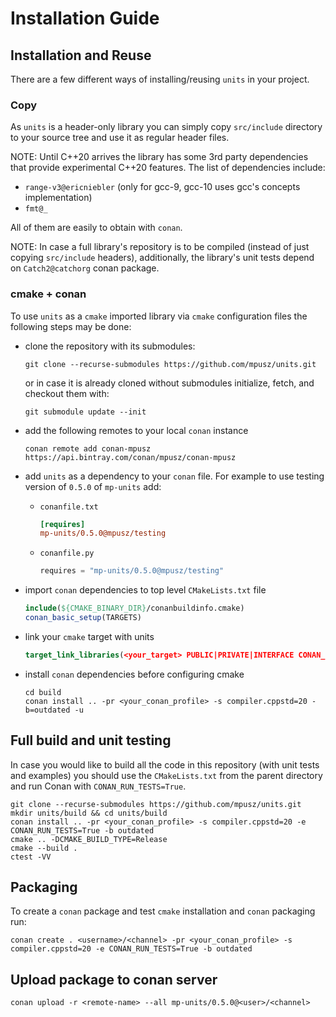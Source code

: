 # Installation Guide

## Installation and Reuse

There are a few different ways of installing/reusing `units` in your project.

### Copy

As `units` is a header-only library you can simply copy `src/include` directory to
your source tree and use it as regular header files.

NOTE: Until C++20 arrives the library has some 3rd party dependencies that provide
experimental C++20 features. The list of dependencies include:
- `range-v3@ericniebler` (only for gcc-9, gcc-10 uses gcc's concepts implementation)
- `fmt@_`

All of them are easily to obtain with `conan`.

NOTE: In case a full library's repository is to be compiled (instead of just copying
`src/include` headers), additionally, the library's unit tests depend on
`Catch2@catchorg` conan package.

### cmake + conan

To use `units` as a `cmake` imported library via `cmake` configuration files the following
steps may be done:
- clone the repository with its submodules:

  ```shell
  git clone --recurse-submodules https://github.com/mpusz/units.git
  ```
  
  or in case it is already cloned without submodules initialize, fetch, and checkout them with:
  
  ```shell
  git submodule update --init
  ```

- add the following remotes to your local `conan` instance

  ```shell
  conan remote add conan-mpusz https://api.bintray.com/conan/mpusz/conan-mpusz
  ```

- add `units` as a dependency to your `conan` file. For example to use testing version of
  `0.5.0` of `mp-units` add:
  - `conanfile.txt`
  
    ```ini
    [requires]
    mp-units/0.5.0@mpusz/testing
    ```

  - `conanfile.py`

    ```python
    requires = "mp-units/0.5.0@mpusz/testing"
    ```

- import `conan` dependencies to top level `CMakeLists.txt` file

  ```cmake
  include(${CMAKE_BINARY_DIR}/conanbuildinfo.cmake)
  conan_basic_setup(TARGETS)
  ```

- link your `cmake` target with units

  ```cmake
  target_link_libraries(<your_target> PUBLIC|PRIVATE|INTERFACE CONAN_PKG::mp-units)
  ```

- install `conan` dependencies before configuring cmake

  ```shell
  cd build
  conan install .. -pr <your_conan_profile> -s compiler.cppstd=20 -b=outdated -u
  ```


## Full build and unit testing

In case you would like to build all the code in this repository (with unit tests and examples)
you should use the `CMakeLists.txt` from the parent directory and run Conan with
`CONAN_RUN_TESTS=True`.

```shell
git clone --recurse-submodules https://github.com/mpusz/units.git
mkdir units/build && cd units/build
conan install .. -pr <your_conan_profile> -s compiler.cppstd=20 -e CONAN_RUN_TESTS=True -b outdated
cmake .. -DCMAKE_BUILD_TYPE=Release
cmake --build .
ctest -VV
```


## Packaging

To create a `conan` package and test `cmake` installation and `conan` packaging run:  

```shell
conan create . <username>/<channel> -pr <your_conan_profile> -s compiler.cppstd=20 -e CONAN_RUN_TESTS=True -b outdated
```


## Upload package to conan server

```shell
conan upload -r <remote-name> --all mp-units/0.5.0@<user>/<channel>
```
